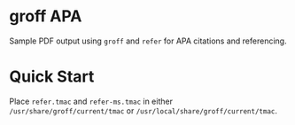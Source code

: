 # groff APA

Sample PDF output using `groff` and `refer` for APA citations and referencing.

# Quick Start

Place `refer.tmac` and `refer-ms.tmac` in either `/usr/share/groff/current/tmac` or `/usr/local/share/groff/current/tmac`.
